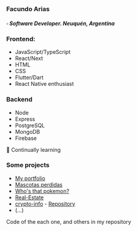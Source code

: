 ### Facundo Arias
##### ▫️ Software Developer. Neuquén, Argentina 

### Frontend:
* JavaScript/TypeScript
* React/Next
* HTML
* CSS
* Flutter/Dart
* React Native enthusiast

### Backend 
* Node
* Express
* PostgreSQL
* MongoDB
* Firebase


🌱 Continually learning


### Some projects
* [My portfolio](https://facuariasl.vercel.app)
* [Mascotas perdidas](https://pawer.org)
* [Who's that pokemon?](https://pokemon-who.vercel.app/)
* [Real-Estate](https://realestate-properties.vercel.app/)
* [crypto-info](https://cryptodata001.netlify.app) - [Repository](https://github.com/facuariasla/crypto-info)
* (...)

Code of the each one, and others in my repository


<!--

![GitHub Stats](https://github-readme-stats.vercel.app/api?username=facuariasla&theme=radical)


**facuariasla/facuariasla** is a ✨ _special_ ✨ repository because its `README.md` (this file) appears on your GitHub profile.

Here are some ideas to get you started:

- 🌱 I’m currently learning 
- 👯 I’m looking to collaborate on ...
- 🤔 I’m looking for help with ...
- 💬 Ask me about ...
- 📫 How to reach me: ...
- 😄 Pronouns: H
- ⚡ Fun fact: ...
-->
